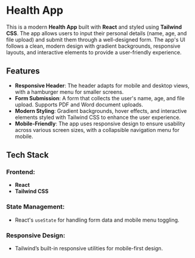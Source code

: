 # Health App

This is a modern **Health App** built with **React** and styled using **Tailwind CSS**. The app allows users to input their personal details (name, age, and file upload) and submit them through a well-designed form. The app's UI follows a clean, modern design with gradient backgrounds, responsive layouts, and interactive elements to provide a user-friendly experience.

## Features

- **Responsive Header**: The header adapts for mobile and desktop views, with a hamburger menu for smaller screens.
- **Form Submission**: A form that collects the user's name, age, and file upload. Supports PDF and Word document uploads.
- **Modern Styling**: Gradient backgrounds, hover effects, and interactive elements styled with Tailwind CSS to enhance the user experience.
- **Mobile-Friendly**: The app uses responsive design to ensure usability across various screen sizes, with a collapsible navigation menu for mobile.

## Tech Stack

### Frontend:

- **React**
- **Tailwind CSS**

### State Management:

- React's `useState` for handling form data and mobile menu toggling.

### Responsive Design:

- Tailwind’s built-in responsive utilities for mobile-first design.
